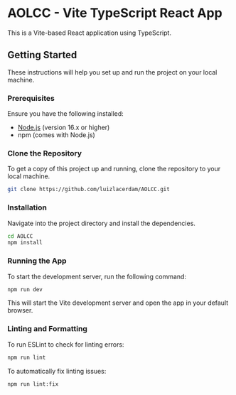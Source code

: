 
# AOLCC - Vite TypeScript React App

This is a Vite-based React application using TypeScript.

## Getting Started

These instructions will help you set up and run the project on your local machine.

### Prerequisites

Ensure you have the following installed:

- [Node.js](https://nodejs.org/) (version 16.x or higher)
- npm (comes with Node.js)

### Clone the Repository

To get a copy of this project up and running, clone the repository to your local machine.

```bash
git clone https://github.com/luizlacerdam/AOLCC.git
```

### Installation

Navigate into the project directory and install the dependencies.

```bash
cd AOLCC
npm install
```

### Running the App

To start the development server, run the following command:

```bash
npm run dev
```

This will start the Vite development server and open the app in your default browser.


### Linting and Formatting

To run ESLint to check for linting errors:

```bash
npm run lint
```

To automatically fix linting issues:

```bash
npm run lint:fix
```